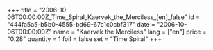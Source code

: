 +++
title = "2006-10-06T00:00:00Z_Time_Spiral_Kaervek_the_Merciless_[en]_false"
id = "444fa5a5-b5b0-4555-bd69-67c1c0cbf317"
date = "2006-10-06T00:00:00Z"
name = "Kaervek the Merciless"
lang = ["en"]
price = "0.28"
quantity = 1
foil = false
set = "Time Spiral"
+++

